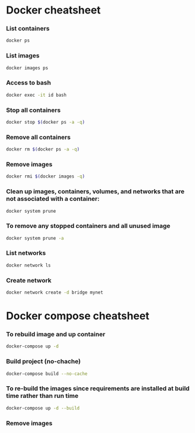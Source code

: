 # Docker cheatsheet

### List containers
```sh
docker ps
```

### List images
```sh
docker images ps
```

### Access to bash
```sh
docker exec -it id bash
```

### Stop all containers
```sh
docker stop $(docker ps -a -q)
```

### Remove all containers
```sh
docker rm $(docker ps -a -q)
```

### Remove images
```sh
docker rmi $(docker images -q)
```

### Clean up images, containers, volumes, and networks that are not associated with a container:
```sh
docker system prune
```

### To remove any stopped containers and all unused image
```sh
docker system prune -a
```

### List networks
```sh
docker network ls
```

### Create network
```sh
docker network create -d bridge mynet
```

# Docker compose cheatsheet

### To rebuild image and up container
```sh
docker-compose up -d
```

### Build project (no-chache)
```sh
docker-compose build --no-cache
```
### To re-build the images since requirements are installed at build time rather than run time
```sh
docker-compose up -d --build
```
### Remove images

